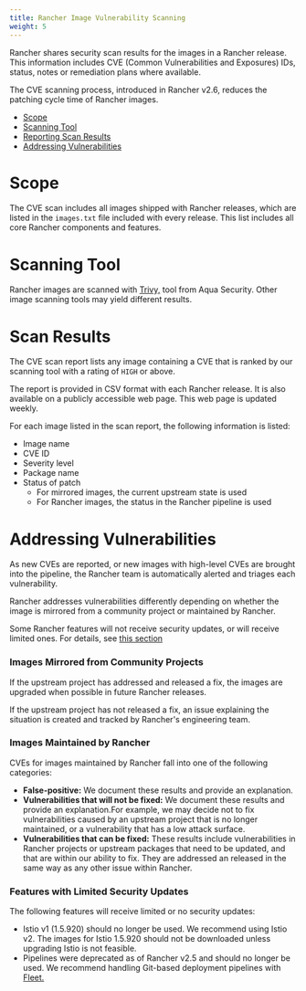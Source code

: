 ```yaml
---
title: Rancher Image Vulnerability Scanning
weight: 5
---
```


Rancher shares security scan results for the images in a Rancher release. This information includes CVE (Common Vulnerabilities and Exposures) IDs, status, notes or remediation plans where available.

The CVE scanning process, introduced in Rancher v2.6, reduces the patching cycle time of Rancher images.

- [Scope](#scope)
- [Scanning Tool](#scanning-tool)
- [Reporting Scan Results](#reporting-scan-results)
- [Addressing Vulnerabilities](#addressing-vulnerabilities)

# Scope

The CVE scan includes all images shipped with Rancher releases, which are listed in the `images.txt` file included with every release. This list includes all core Rancher components and features.

# Scanning Tool

Rancher images are scanned with [Trivy,](https://github.com/aquasecurity/trivy) tool from Aqua Security. Other image scanning tools may yield different results.

# Scan Results

The CVE scan report lists any image containing a CVE that is ranked by our scanning tool with a rating of `HIGH` or above.

The report is provided in CSV format with each Rancher release. It is also available on a publicly accessible web page. This web page is updated weekly.

For each image listed in the scan report, the following information is listed:

- Image name
- CVE ID
- Severity level
- Package name
- Status of patch
  - For mirrored images, the current upstream state is used
  - For Rancher images, the status in the Rancher pipeline is used

# Addressing Vulnerabilities

As new CVEs are reported, or new images with high-level CVEs are brought into the pipeline, the Rancher team is automatically alerted and triages each vulnerability.

Rancher addresses vulnerabilities differently depending on whether the image is mirrored from a community project or maintained by Rancher.

Some Rancher features will not receive security updates, or will receive limited ones. For details, see [this section](#features-with-limited-security-updates)

### Images Mirrored from Community Projects

If the upstream project has addressed and released a fix, the images are upgraded when possible in future Rancher releases.

If the upstream project has not released a fix, an issue explaining the situation is created and tracked by Rancher's engineering team.

### Images Maintained by Rancher

CVEs for images maintained by Rancher fall into one of the following categories:

- **False-positive:** We document these results and provide an explanation.
- **Vulnerabilities that will not be fixed:** We document these results and provide an explanation.For example, we may decide not to fix vulnerabilities caused by an upstream project that is no longer maintained, or a vulnerability that has a low attack surface.
- **Vulnerabilities that can be fixed:** These results include vulnerabilities in Rancher projects or upstream packages that need to be updated, and that are within our ability to fix. They are addressed an released in the same way as any other issue within Rancher.

### Features with Limited Security Updates

The following features will receive limited or no security updates:

- Istio v1 (1.5.920) should no longer be used. We recommend using Istio v2. The images for Istio 1.5.920 should not be downloaded unless upgrading Istio is not feasible.
- Pipelines were deprecated as of Rancher v2.5 and should no longer be used. We recommend handling Git-based deployment pipelines with  [Fleet.]({{<baseurl>}}/rancher/v2.6/en/deploy-across-clusters/fleet)
